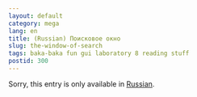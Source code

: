 ```yaml
---
layout: default
category: mega
lang: en
title: (Russian) Поисковое окно
slug: the-window-of-search
tags: baka-baka fun gui laboratory 8 reading stuff 
postid: 300
---
```

<p>Sorry, this entry is only available in <a href="http://mega.genn.org/export/getposts.php">Russian</a>.</p>